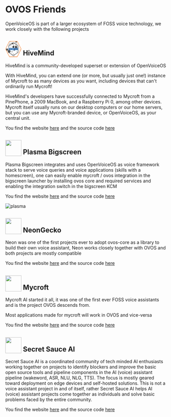 # OVOS Friends

OpenVoiceOS is part of a larger ecosystem of FOSS voice technology, we work closely with the following projects

## <img src='https://github.com/JarbasHiveMind/HiveMind-assets/raw/master/logo/hivemind-512.png' card_color='#FEE255' width='50' height='50' style='vertical-align:bottom'/> HiveMind

HiveMind is a community-developed superset or extension of OpenVoiceOS

With HiveMind, you can extend one (or more, but usually just one!) instance of Mycroft to as many devices as you want,
including devices that can't ordinarily run Mycroft!


HiveMind's developers have successfully connected to Mycroft from a PinePhone, a 2009 MacBook, and a Raspberry Pi 0,
among other devices. Mycroft itself usually runs on our desktop computers or our home servers, but you can use any
Mycroft-branded device, or OpenVoiceOS, as your central unit.

You find the website [here](https://jarbashivemind.github.io/HiveMind-community-docs) and the source
code [here](https://github.com/JarbasHiveMind)

## <img src='https://plasma-bigscreen.org/img/logo.png' card_color='#FEE255' width='50' height='50' style='vertical-align:bottom'/> Plasma Bigscreen

Plasma Bigscreen integrates and uses OpenVoiceOS as voice framework stack to serve voice queries and voice
applications (skills with a homescreen), one can easily enable mycroft / ovos integration in the bigscreen launcher by
installing ovos core and required services and enabling the integration switch in the bigscreen KCM

You find the website [here](https://plasma-bigscreen.org) and the source
code [here](https://invent.kde.org/plasma/plasma-bigscreen)

![plasma](https://plasma-bigscreen.org/img/screenshot-1.png)

## <img src='https://neon.ai/sites/default/files/neon-ai-artificial-intelligence_1.png' card_color='#FEE255' width='50' height='50' style='vertical-align:bottom'/> NeonGecko

Neon was one of the first projects ever to adopt ovos-core as a library to build their own voice assistant,
Neon works closely together with OVOS and both projects are mostly compatible

You find the website [here](https://neon.ai) and the source code [here](https://github.com/NeonGeckoCom)

## <img src='https://mycroft.ai/wp-content/uploads/2017/02/Mycroft-Twitter-Profile.jpg' card_color='#FEE255' width='50' height='50' style='vertical-align:bottom'/> Mycroft

Mycroft AI started it all, it was one of the first ever FOSS voice assistants and is the project OVOS descends from.

Most applications made for mycroft will work in OVOS and vice-versa

You find the website [here](https://mycroft.ai) and the source code [here](https://github.com/MycroftAI)

## <img src='https://avatars.githubusercontent.com/u/77728504?v=4' card_color='#FEE255' width='50' height='50' style='vertical-align:bottom'/> Secret Sauce AI

Secret Sauce AI is a coordinated community of tech minded AI enthusiasts working together on projects to identify
blockers and improve the basic open source tools and pipeline components in the AI (voice) assistant pipeline (wakeword,
ASR, NLU, NLG, TTS). The focus is mostly geared toward deployment on edge devices and self-hosted solutions. This is not
a voice assistant project in and of itself, rather Secret Sauce AI helps AI (voice) assistant projects come together as
individuals and solve basic problems faced by the entire community.

You find the website [here](https://github.com/secretsauceai/secret_sauce_ai) and the source
code [here](https://github.com/secretsauceai)

